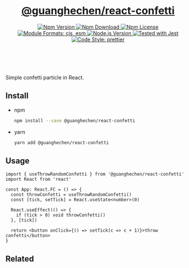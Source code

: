 <header>
  <h1 align="center">
    <a href="https://github.com/guanghechen/node-scaffolds/tree/release-2.x.x/packages/react-confetti#readme">@guanghechen/react-confetti</a>
  </h1>
  <div align="center">
    <a href="https://www.npmjs.com/package/@guanghechen/react-confetti">
      <img
        alt="Npm Version"
        src="https://img.shields.io/npm/v/@guanghechen/react-confetti.svg"
      />
    </a>
    <a href="https://www.npmjs.com/package/@guanghechen/react-confetti">
      <img
        alt="Npm Download"
        src="https://img.shields.io/npm/dm/@guanghechen/react-confetti.svg"
      />
    </a>
    <a href="https://www.npmjs.com/package/@guanghechen/react-confetti">
      <img
        alt="Npm License"
        src="https://img.shields.io/npm/l/@guanghechen/react-confetti.svg"
      />
    </a>
    <a href="#install">
      <img
        alt="Module Formats: cjs, esm"
        src="https://img.shields.io/badge/module_formats-cjs%2C%20esm-green.svg"
      />
    </a>
    <a href="https://github.com/nodejs/node">
      <img
        alt="Node.js Version"
        src="https://img.shields.io/node/v/@guanghechen/react-confetti"
      />
    </a>
    <a href="https://github.com/facebook/jest">
      <img
        alt="Tested with Jest"
        src="https://img.shields.io/badge/tested_with-jest-9c465e.svg"
      />
    </a>
    <a href="https://github.com/prettier/prettier">
      <img
        alt="Code Style: prettier"
        src="https://img.shields.io/badge/code_style-prettier-ff69b4.svg?style=flat-square"
      />
    </a>
  </div>
</header>
<br/>


Simple confetti particle in React.

## Install

* npm

  ```bash
  npm install --save @guanghechen/react-confetti
  ```

* yarn

  ```bash
  yarn add @guanghechen/react-confetti
  ```

## Usage

```tsx
import { useThrowRandomConfetti } from '@guanghechen/react-confetti'
import React from 'react'

const App: React.FC = () => {
  const throwConfetti = useThrowRandomConfetti()
  const [tick, setTick] = React.useState<number>(0)

  React.useEffect(() => {
    if (tick > 0) void throwConfetti()
  }, [tick])

  return <button onClick={() => setTick(c => c + 1)}>throw confetti</button>
}
```


## Related


[homepage]: https://github.com/guanghechen/node-scaffolds/tree/release-2.x.x/packages/react-confetti#readme
